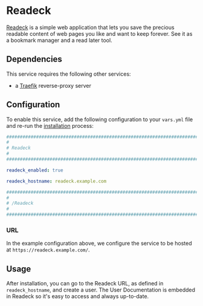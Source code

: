 # Readeck

[Readeck](https://readeck.org) is a simple web application that lets you save the precious readable content of web pages you like and want to keep forever.
See it as a bookmark manager and a read later tool.


## Dependencies

This service requires the following other services:

- a [Traefik](traefik.md) reverse-proxy server


## Configuration

To enable this service, add the following configuration to your `vars.yml` file and re-run the [installation](../installing.md) process:

```yaml
########################################################################
#                                                                      #
# Readeck                                                              #
#                                                                      #
########################################################################

readeck_enabled: true

readeck_hostname: readeck.example.com

########################################################################
#                                                                      #
# /Readeck                                                             #
#                                                                      #
########################################################################
```

### URL

In the example configuration above, we configure the service to be hosted at `https://readeck.example.com/`.

## Usage

After installation, you can go to the Readeck URL, as defined in `readeck_hostname`, and create a user. The User Documentation is embedded in Readeck so it's easy to access and always up-to-date.
